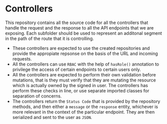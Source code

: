 # Controllers

This repository contains all the source code for all the controllers that handle the request and the response to all the API endpoints that we are exposing. Each subfolder should be used to represent an additonal segment in the path of the route that it is controlling.

- These controllers are expected to use the created repositories and provide the appropiate repsonse on the basis of the URL and incoming requests.
- All the controllers can use `RBAC` with the help of `hasRole()` annotation to privilege the access of certain endpoints to certain users only.
- All the controllers are expected to perform their own validation before mutations, that is they must verify that they are mutating the resource which is actually owned by the signed in user. The controllers has perform these checks in line, or use separate imported classes for separation of concerns.
- The controllers return the `Status Code` that is provided by the repository methods, and then either a `message` or the `response` entity, whichever is more relevant in the context of the particular endpoint. They are then serialized and sent to the user as `JSON`.
